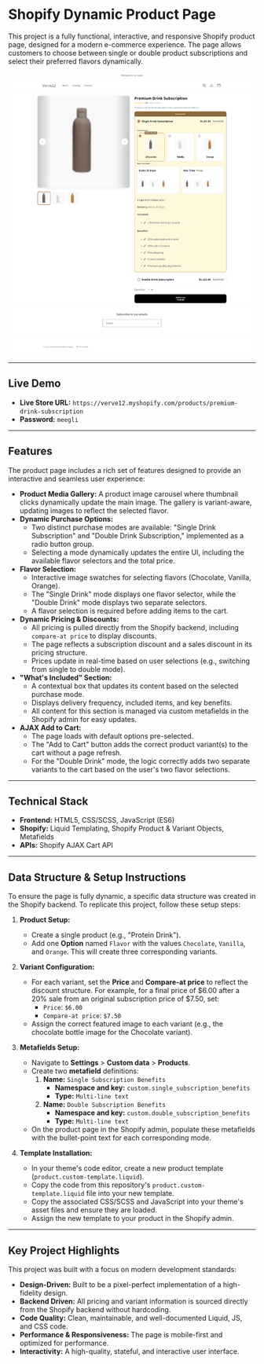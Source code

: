 # Shopify Dynamic Product Page

This project is a fully functional, interactive, and responsive Shopify product page, designed for a modern e-commerce experience. The page allows customers to choose between single or double product subscriptions and select their preferred flavors dynamically.

![Project Preview](./screencapture-verve12-myshopify-products-premium-drink-subscription-2025-08-11-18_22_03.png)

---

## Live Demo

* **Live Store URL:** `https://verve12.myshopify.com/products/premium-drink-subscription`
* **Password:** `meegli`

---

## Features

The product page includes a rich set of features designed to provide an interactive and seamless user experience:

* **Product Media Gallery:** A product image carousel where thumbnail clicks dynamically update the main image. The gallery is variant-aware, updating images to reflect the selected flavor.
* **Dynamic Purchase Options:**
    * Two distinct purchase modes are available: "Single Drink Subscription" and "Double Drink Subscription," implemented as a radio button group.
    * Selecting a mode dynamically updates the entire UI, including the available flavor selectors and the total price.
* **Flavor Selection:**
    * Interactive image swatches for selecting flavors (Chocolate, Vanilla, Orange).
    * The "Single Drink" mode displays one flavor selector, while the "Double Drink" mode displays two separate selectors.
    * A flavor selection is required before adding items to the cart.
* **Dynamic Pricing & Discounts:**
    * All pricing is pulled directly from the Shopify backend, including `compare-at price` to display discounts.
    * The page reflects a subscription discount and a sales discount in its pricing structure.
    * Prices update in real-time based on user selections (e.g., switching from single to double mode).
* **"What's Included" Section:**
    * A contextual box that updates its content based on the selected purchase mode.
    * Displays delivery frequency, included items, and key benefits.
    * All content for this section is managed via custom metafields in the Shopify admin for easy updates.
* **AJAX Add to Cart:**
    * The page loads with default options pre-selected.
    * The "Add to Cart" button adds the correct product variant(s) to the cart without a page refresh.
    * For the "Double Drink" mode, the logic correctly adds two separate variants to the cart based on the user's two flavor selections.

---

## Technical Stack

* **Frontend:** HTML5, CSS/SCSS, JavaScript (ES6)
* **Shopify:** Liquid Templating, Shopify Product & Variant Objects, Metafields
* **APIs:** Shopify AJAX Cart API

---

## Data Structure & Setup Instructions

To ensure the page is fully dynamic, a specific data structure was created in the Shopify backend. To replicate this project, follow these setup steps:

1.  **Product Setup:**
    * Create a single product (e.g., "Protein Drink").
    * Add one **Option** named `Flavor` with the values `Chocolate`, `Vanilla`, and `Orange`. This will create three corresponding variants.

2.  **Variant Configuration:**
    * For each variant, set the **Price** and **Compare-at price** to reflect the discount structure. For example, for a final price of $6.00 after a 20% sale from an original subscription price of $7.50, set:
        * `Price`: `$6.00`
        * `Compare-at price`: `$7.50`
    * Assign the correct featured image to each variant (e.g., the chocolate bottle image for the Chocolate variant).

3.  **Metafields Setup:**
    * Navigate to **Settings** > **Custom data** > **Products**.
    * Create two **metafield** definitions:
        1.  **Name:** `Single Subscription Benefits`
            * **Namespace and key:** `custom.single_subscription_benefits`
            * **Type:** `Multi-line text`
        2.  **Name:** `Double Subscription Benefits`
            * **Namespace and key:** `custom.double_subscription_benefits`
            * **Type:** `Multi-line text`
    * On the product page in the Shopify admin, populate these metafields with the bullet-point text for each corresponding mode.

4.  **Template Installation:**
    * In your theme's code editor, create a new product template (`product.custom-template.liquid`).
    * Copy the code from this repository's `product.custom-template.liquid` file into your new template.
    * Copy the associated CSS/SCSS and JavaScript into your theme's asset files and ensure they are loaded.
    * Assign the new template to your product in the Shopify admin.

---

## Key Project Highlights

This project was built with a focus on modern development standards:

* **Design-Driven:** Built to be a pixel-perfect implementation of a high-fidelity design.
* **Backend Driven:** All pricing and variant information is sourced directly from the Shopify backend without hardcoding.
* **Code Quality:** Clean, maintainable, and well-documented Liquid, JS, and CSS code.
* **Performance & Responsiveness:** The page is mobile-first and optimized for performance.
* **Interactivity:** A high-quality, stateful, and interactive user interface.
